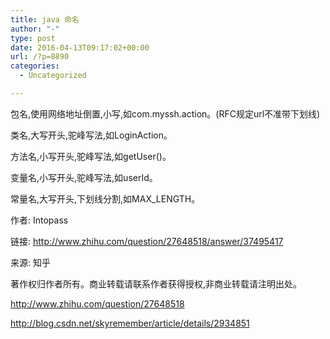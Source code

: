 ```yaml
---
title: java 命名
author: "-"
type: post
date: 2016-04-13T09:17:02+00:00
url: /?p=8890
categories:
  - Uncategorized

---
```

包名,使用网络地址倒置,小写,如com.myssh.action。(RFC规定url不准带下划线)
  
类名,大写开头,驼峰写法,如LoginAction。
  
方法名,小写开头,驼峰写法,如getUser()。
  
变量名,小写开头,驼峰写法,如userId。
  
常量名,大写开头,下划线分割,如MAX_LENGTH。

作者: Intopass
  
链接: http://www.zhihu.com/question/27648518/answer/37495417
  
来源: 知乎
  
著作权归作者所有。商业转载请联系作者获得授权,非商业转载请注明出处。


http://www.zhihu.com/question/27648518

http://blog.csdn.net/skyremember/article/details/2934851